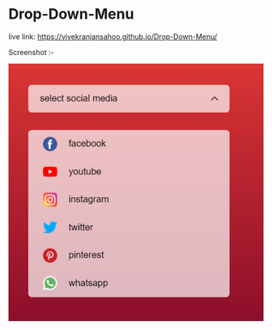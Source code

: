 # Drop-Down-Menu

live link: https://vivekranjansahoo.github.io/Drop-Down-Menu/

Screenshot :-

![vivek](images/1.PNG)




